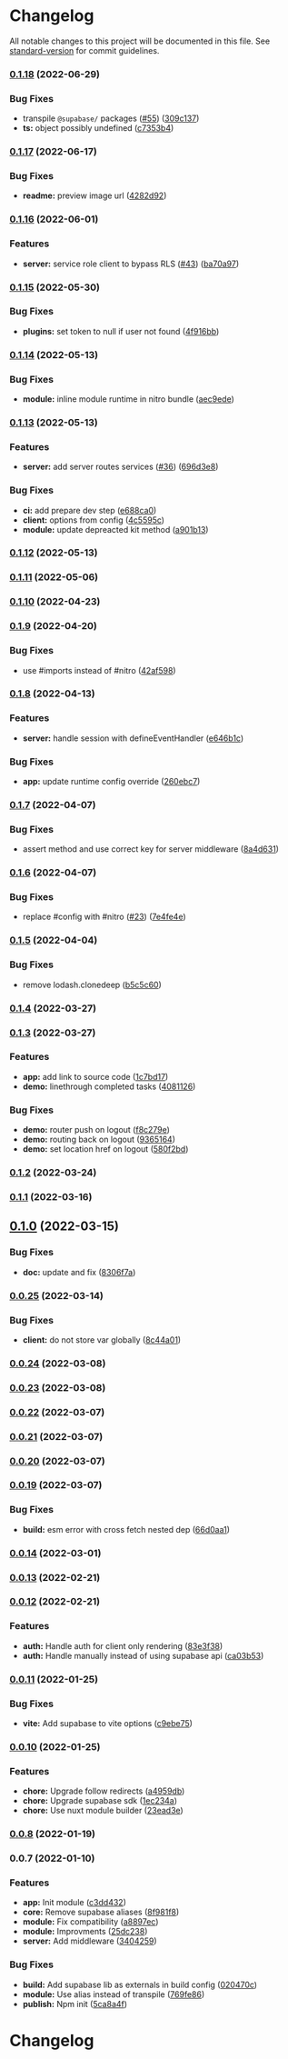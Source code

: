 # Changelog

All notable changes to this project will be documented in this file. See [standard-version](https://github.com/conventional-changelog/standard-version) for commit guidelines.

### [0.1.18](https://github.com/nuxt-community/supabase-module/compare/v0.1.17...v0.1.18) (2022-06-29)


### Bug Fixes

* transpile `@supabase/` packages ([#55](https://github.com/nuxt-community/supabase-module/issues/55)) ([309c137](https://github.com/nuxt-community/supabase-module/commit/309c137f7ae23985f0ed9947fb85cb75cbfbfca2))
* **ts:** object possibly undefined ([c7353b4](https://github.com/nuxt-community/supabase-module/commit/c7353b42cc4173dc54257b678cf6bcfe74e7722c))

### [0.1.17](https://github.com/nuxt-community/supabase-module/compare/v0.1.16...v0.1.17) (2022-06-17)


### Bug Fixes

* **readme:** preview image url ([4282d92](https://github.com/nuxt-community/supabase-module/commit/4282d92b41f568abac1d147910ed71bb39031d63))

### [0.1.16](https://github.com/nuxt-community/supabase-module/compare/v0.1.15...v0.1.16) (2022-06-01)


### Features

* **server:** service role client to bypass RLS ([#43](https://github.com/nuxt-community/supabase-module/issues/43)) ([ba70a97](https://github.com/nuxt-community/supabase-module/commit/ba70a976be97acb3c438d59e45b789ee917bee6b))

### [0.1.15](https://github.com/nuxt-community/supabase-module/compare/v0.1.14...v0.1.15) (2022-05-30)


### Bug Fixes

* **plugins:** set token to null if user not found ([4f916bb](https://github.com/nuxt-community/supabase-module/commit/4f916bb407e4718c9dbdc7164c89dfc1f6006806))

### [0.1.14](https://github.com/nuxt-community/supabase-module/compare/v0.1.13...v0.1.14) (2022-05-13)


### Bug Fixes

* **module:** inline module runtime in nitro bundle ([aec9ede](https://github.com/nuxt-community/supabase-module/commit/aec9edeb5a055290acf83343d83e78886d7cd58a))

### [0.1.13](https://github.com/nuxt-community/supabase-module/compare/v0.1.12...v0.1.13) (2022-05-13)


### Features

* **server:** add server routes services ([#36](https://github.com/nuxt-community/supabase-module/issues/36)) ([696d3e8](https://github.com/nuxt-community/supabase-module/commit/696d3e8d19b8db79c85e86b79a3ba4dd31bb2343))


### Bug Fixes

* **ci:** add prepare dev step ([e688ca0](https://github.com/nuxt-community/supabase-module/commit/e688ca05dfa15eda8d28fb9356fe218b49172973))
* **client:** options from config ([4c5595c](https://github.com/nuxt-community/supabase-module/commit/4c5595c11caf7a55621d297f6a0183a756175473))
* **module:** update depreacted kit method ([a901b13](https://github.com/nuxt-community/supabase-module/commit/a901b133a28c8af843439191aa939ad46069c5d4))

### [0.1.12](https://github.com/nuxt-community/supabase-module/compare/v0.1.11...v0.1.12) (2022-05-13)

### [0.1.11](https://github.com/nuxt-community/supabase-module/compare/v0.1.10...v0.1.11) (2022-05-06)

### [0.1.10](https://github.com/nuxt-community/supabase-module/compare/v0.1.9...v0.1.10) (2022-04-23)

### [0.1.9](https://github.com/nuxt-community/supabase-module/compare/v0.1.8...v0.1.9) (2022-04-20)


### Bug Fixes

* use #imports instead of #nitro ([42af598](https://github.com/nuxt-community/supabase-module/commit/42af598b7d9f3adf2c577c20e9cfb68bbb17d52b))

### [0.1.8](https://github.com/nuxt-community/supabase-module/compare/v0.1.7...v0.1.8) (2022-04-13)


### Features

* **server:** handle session with defineEventHandler ([e646b1c](https://github.com/nuxt-community/supabase-module/commit/e646b1ce03773bf44932824726f280ad15455ec2))


### Bug Fixes

* **app:** update runtime config override ([260ebc7](https://github.com/nuxt-community/supabase-module/commit/260ebc7be39dfa65902ad4fe6a49639c99a69da8))

### [0.1.7](https://github.com/nuxt-community/supabase-module/compare/v0.1.6...v0.1.7) (2022-04-07)


### Bug Fixes

* assert method and use correct key for server middleware ([8a4d631](https://github.com/nuxt-community/supabase-module/commit/8a4d63101e6d2bc24563f7944988909ec7dcc6e5))

### [0.1.6](https://github.com/nuxt-community/supabase-module/compare/v0.1.5...v0.1.6) (2022-04-07)


### Bug Fixes

* replace #config with #nitro ([#23](https://github.com/nuxt-community/supabase-module/issues/23)) ([7e4fe4e](https://github.com/nuxt-community/supabase-module/commit/7e4fe4e6801066395569327a6ef3d1784ff28f8d))

### [0.1.5](https://github.com/nuxt-community/supabase-module/compare/v0.1.4...v0.1.5) (2022-04-04)


### Bug Fixes

* remove lodash.clonedeep ([b5c5c60](https://github.com/nuxt-community/supabase-module/commit/b5c5c60358ab192b98c8a63185f58a2eb0ab706a))

### [0.1.4](https://github.com/nuxt-community/supabase-module/compare/v0.1.3...v0.1.4) (2022-03-27)

### [0.1.3](https://github.com/nuxt-community/supabase-module/compare/v0.1.2...v0.1.3) (2022-03-27)


### Features

* **app:** add link to source code ([1c7bd17](https://github.com/nuxt-community/supabase-module/commit/1c7bd173149c6868865e5aadd531e1333e16f87e))
* **demo:** linethrough completed tasks ([4081126](https://github.com/nuxt-community/supabase-module/commit/408112671c90b9252f1c3a59f0c1da57b891a04c))


### Bug Fixes

* **demo:** router push on logout ([f8c279e](https://github.com/nuxt-community/supabase-module/commit/f8c279eaa989758a9619ccb53e06ca9415718531))
* **demo:** routing back on logout ([9365164](https://github.com/nuxt-community/supabase-module/commit/9365164744061c9867b1830751b2e2374e4827ac))
* **demo:** set location href on logout ([580f2bd](https://github.com/nuxt-community/supabase-module/commit/580f2bd20a87b05a56580202236726ccbce31ed2))

### [0.1.2](https://github.com/nuxt-community/supabase-module/compare/v0.1.1...v0.1.2) (2022-03-24)

### [0.1.1](https://github.com/nuxt-community/supabase-module/compare/v0.1.0...v0.1.1) (2022-03-16)

## [0.1.0](https://github.com/nuxt-community/supabase-module/compare/v0.0.25...v0.1.0) (2022-03-15)


### Bug Fixes

* **doc:** update and fix ([8306f7a](https://github.com/nuxt-community/supabase-module/commit/8306f7a02682058793d81e22bc351b53c850c45f))

### [0.0.25](https://github.com/nuxt-community/supabase-module/compare/v0.0.24...v0.0.25) (2022-03-14)


### Bug Fixes

* **client:** do not store var globally ([8c44a01](https://github.com/nuxt-community/supabase-module/commit/8c44a01019c8152f8b96cd07b9a5a5faf9c9fa47))

### [0.0.24](https://github.com/nuxt-community/supabase-module/compare/v0.0.23...v0.0.24) (2022-03-08)

### [0.0.23](https://github.com/nuxt-community/supabase-module/compare/v0.0.22...v0.0.23) (2022-03-08)

### [0.0.22](https://github.com/nuxt-community/supabase-module/compare/v0.0.21...v0.0.22) (2022-03-07)

### [0.0.21](https://github.com/nuxt-community/supabase-module/compare/v0.0.20...v0.0.21) (2022-03-07)

### [0.0.20](https://github.com/nuxt-community/supabase-module/compare/v0.0.19...v0.0.20) (2022-03-07)

### [0.0.19](https://github.com/nuxt-community/supabase-module/compare/v0.0.14...v0.0.19) (2022-03-07)


### Bug Fixes

* **build:** esm error with cross fetch nested dep ([66d0aa1](https://github.com/nuxt-community/supabase-module/commit/66d0aa1e515dff3b43ed9903c48a033197749f96))

### [0.0.14](https://github.com/nuxt-community/supabase-module/compare/v0.0.13...v0.0.14) (2022-03-01)

### [0.0.13](https://github.com/nuxt-community/supabase-module/compare/v0.0.12...v0.0.13) (2022-02-21)

### [0.0.12](https://github.com/nuxt-community/supabase-module/compare/v0.0.11...v0.0.12) (2022-02-21)


### Features

* **auth:** Handle auth for client only rendering ([83e3f38](https://github.com/nuxt-community/supabase-module/commit/83e3f38581ba521485ff69153ed89f62e31260c5))
* **auth:** Handle manually instead of using supabase api ([ca03b53](https://github.com/nuxt-community/supabase-module/commit/ca03b5319d212d72e9928b04eda73076d62f85c6))

### [0.0.11](https://github.com/nuxt-community/supabase-module/compare/v0.0.10...v0.0.11) (2022-01-25)


### Bug Fixes

* **vite:** Add supabase to vite options ([c9ebe75](https://github.com/nuxt-community/supabase-module/commit/c9ebe7599994b8b7c8acd8c98b1d73d0da64b4f3))

### [0.0.10](https://github.com/nuxt-community/supabase-module/compare/v0.0.8...v0.0.10) (2022-01-25)


### Features

* **chore:** Upgrade follow redirects ([a4959db](https://github.com/nuxt-community/supabase-module/commit/a4959db2c2124d5eb1143f9a93372235b7fa88e4))
* **chore:** Upgrade supabase sdk ([1ec234a](https://github.com/nuxt-community/supabase-module/commit/1ec234a809e984d93f6ac489b96bb4c6d1247e9c))
* **chore:** Use nuxt module builder ([23ead3e](https://github.com/nuxt-community/supabase-module/commit/23ead3ec7fdb18b160ee443941217596fbf5513b))

### [0.0.8](https://github.com/nuxt-community/supabase-module/compare/v0.0.7...v0.0.8) (2022-01-19)

### 0.0.7 (2022-01-10)


### Features

* **app:** Init module ([c3dd432](https://github.com/nuxt-community/supabase-module/commit/c3dd4322eeb97b3516153489a881cd21ec0d9012))
* **core:** Remove supabase aliases ([8f981f8](https://github.com/nuxt-community/supabase-module/commit/8f981f809129086b360b2e1a94ebe00395887071))
* **module:** Fix compatibility ([a8897ec](https://github.com/nuxt-community/supabase-module/commit/a8897ecd2c2706e57a182b00e3e54ff2f92d5d03))
* **module:** Improvments ([25dc238](https://github.com/nuxt-community/supabase-module/commit/25dc2388da23f567669fbebb46a29f838ac15dc1))
* **server:** Add middleware ([3404259](https://github.com/nuxt-community/supabase-module/commit/3404259c1f4ff8c724b7903ff82ae6aa71a51b09))


### Bug Fixes

* **build:** Add supabase lib as externals in build config ([020470c](https://github.com/nuxt-community/supabase-module/commit/020470c8ae8a7155307cf6fa4b77302d0f1069a9))
* **module:** Use alias instead of transpile ([769fe86](https://github.com/nuxt-community/supabase-module/commit/769fe864dcf13b043f9faf31ed450c0e6bb9cb64))
* **publish:** Npm init ([5ca8a4f](https://github.com/nuxt-community/supabase-module/commit/5ca8a4fcfba51839b8aa39b3c1ded926aa179e7b))

# Changelog
